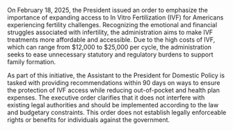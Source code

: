 On February 18, 2025, the President issued an order to emphasize the importance of expanding access to In Vitro Fertilization (IVF) for Americans experiencing fertility challenges. Recognizing the emotional and financial struggles associated with infertility, the administration aims to make IVF treatments more affordable and accessible. Due to the high costs of IVF, which can range from $12,000 to $25,000 per cycle, the administration seeks to ease unnecessary statutory and regulatory burdens to support family formation. 

As part of this initiative, the Assistant to the President for Domestic Policy is tasked with providing recommendations within 90 days on ways to ensure the protection of IVF access while reducing out-of-pocket and health plan expenses. The executive order clarifies that it does not interfere with existing legal authorities and should be implemented according to the law and budgetary constraints. This order does not establish legally enforceable rights or benefits for individuals against the government.